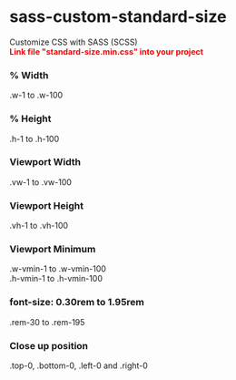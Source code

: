 # sass-custom-standard-size
Customize CSS with SASS (SCSS)<br>
**<b style="color: red">Link file "standard-size.min.css" into your project</b>**

### % Width
.w-1 to .w-100

### % Height
.h-1 to .h-100

### Viewport Width
.vw-1 to .vw-100

### Viewport Height
.vh-1 to .vh-100

### Viewport Minimum
.w-vmin-1 to .w-vmin-100 <br>
.h-vmin-1 to .h-vmin-100

### font-size: 0.30rem to 1.95rem
.rem-30 to .rem-195

### Close up position
.top-0, .bottom-0, .left-0 and .right-0

